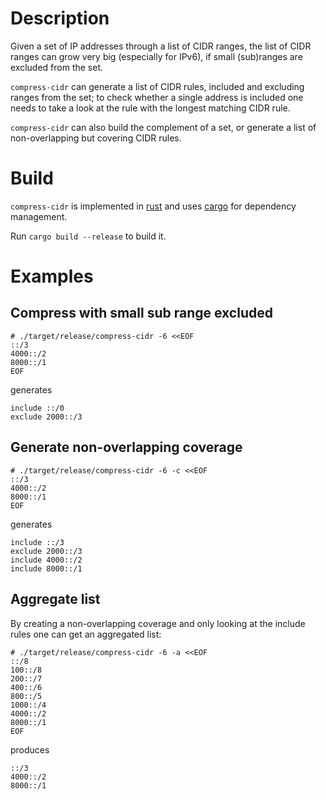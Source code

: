 # Description

Given a set of IP addresses through a list of CIDR ranges, the list of
CIDR ranges can grow very big (especially for IPv6), if small
(sub)ranges are excluded from the set.

`compress-cidr` can generate a list of CIDR rules, included and
excluding ranges from the set; to check whether a single address is
included one needs to take a look at the rule with the longest matching
CIDR rule.

`compress-cidr` can also build the complement of a set, or generate a
list of non-overlapping but covering CIDR rules.

# Build

`compress-cidr` is implemented in [rust](https://www.rust-lang.org) and
uses [cargo](https://crates.io/) for dependency management.

Run `cargo build --release` to build it.

# Examples

## Compress with small sub range excluded

```
# ./target/release/compress-cidr -6 <<EOF
::/3
4000::/2
8000::/1
EOF
```

generates

```
include ::/0
exclude 2000::/3
```

## Generate non-overlapping coverage

```
# ./target/release/compress-cidr -6 -c <<EOF
::/3
4000::/2
8000::/1
EOF
```

generates

```
include ::/3
exclude 2000::/3
include 4000::/2
include 8000::/1
```

## Aggregate list

By creating a non-overlapping coverage and only looking at the include
rules one can get an aggregated list:

```
# ./target/release/compress-cidr -6 -a <<EOF
::/8
100::/8
200::/7
400::/6
800::/5
1000::/4
4000::/2
8000::/1
EOF
```

produces

```
::/3
4000::/2
8000::/1
```
